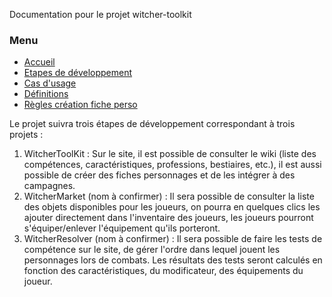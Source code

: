 Documentation pour le projet witcher-toolkit

### Menu
* [Accueil](src/site/markdown/_accueil.md)
* [Etapes de développement](src/site/markdown/_etape_dev.md)
* [Cas d'usage](src/site/markdown/_uc.md)
* [Définitions](src/site/markdown/_definition.md)
* [Règles création fiche perso](src/site/markdown/_creer_fiche_perso.md)

Le projet suivra trois étapes de développement correspondant à trois projets :
1. WitcherToolKit : Sur le site, il est possible de consulter le wiki (liste des compétences, caractéristiques, professions, bestiaires, etc.), il est aussi possible de créer des fiches personnages et de les intégrer à des campagnes.
2. WitcherMarket (nom à confirmer) : Il sera possible de consulter la liste des objets disponibles pour les joueurs, on pourra en quelques clics les ajouter directement dans l'inventaire des joueurs, les joueurs pourront s'équiper/enlever l'équipement qu'ils porteront.
3. WitcherResolver (nom à confirmer) : Il sera possible de faire les tests de compétence sur le site, de gérer l'ordre dans lequel jouent les personnages lors de combats. Les résultats des tests seront calculés en fonction des caractéristiques, du modificateur, des équipements du joueur.
